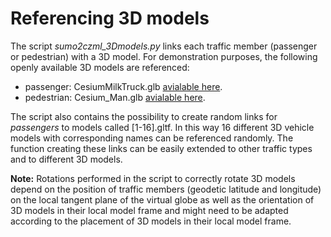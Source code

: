 # Referencing 3D models

The script *sumo2czml_3Dmodels.py* links each traffic member (passenger or pedestrian) with a 3D model. For demonstration purposes, the following openly available 3D models are referenced:

- passenger: CesiumMilkTruck.glb [avialable here](https://github.com/CesiumGS/cesium/blob/main/Apps/SampleData/models/CesiumMilkTruck/CesiumMilkTruck.glb).
- pedestrian: Cesium_Man.glb [avialable here](https://github.com/CesiumGS/cesium/blob/main/Apps/SampleData/models/CesiumMan/Cesium_Man.glb).

The script also contains the possibility to create random links for *passengers* to models called [1-16].gltf. In this way 16 different 3D vehicle models with corresponding names can be referenced randomly. The function creating these links can be easily extended to other traffic types and to different 3D models. 

**Note:** Rotations performed in the script to correctly rotate 3D models depend on the position of traffic members (geodetic latitude and longitude) on the local tangent plane of the virtual globe as well as the orientation of 3D models in their local model frame and might need to be adapted according to the placement of 3D models in their local model frame.    